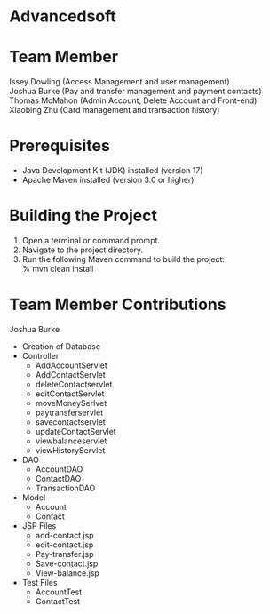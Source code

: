 # Advancedsoft
# Team Member
Issey Dowling  (Access Management and user management)  
Joshua Burke  (Pay and transfer management and payment contacts)  
Thomas McMahon  (Admin Account, Delete Account and Front-end)  
Xiaobing Zhu    (Card management and transaction history)    
# Prerequisites
- Java Development Kit (JDK) installed (version 17)  
- Apache Maven installed (version 3.0 or higher)    

# Building the Project
1. Open a terminal or command prompt.  
2. Navigate to the project directory.  
3. Run the following Maven command to build the project:  
   % mvn clean install  

# Team Member Contributions
Joshua Burke
- Creation of Database
- Controller
    - AddAccountServlet
    - AddContactServlet
    - deleteContactservlet
    - editContactServlet
    - moveMoneySerlvet
    - paytransferservlet
    - savecontactservlet
    - updateContactServlet
    - viewbalanceservlet
    - viewHistoryServlet
- DAO
    - AccountDAO
    - ContactDAO
    - TransactionDAO
- Model
    - Account
    - Contact
- JSP Files
    - add-contact.jsp
    - edit-contact.jsp
    - Pay-transfer.jsp
    - Save-contact.jsp
    - View-balance.jsp
- Test Files
    - AccountTest
    - ContactTest    